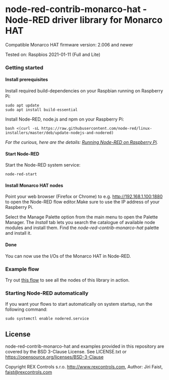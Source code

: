 # node-red-contrib-monarco-hat - Node-RED driver library for Monarco HAT

Compatible Monarco HAT firmware version: 2.006 and newer

Tested on: Raspbios 2021-01-11 (Full and Lite)

### Getting started

#### Install prerequisites
Install required build-dependencies on your Raspbian running on Raspberry Pi:

```
sudo apt update
sudo apt install build-essential 
```

Install Node-RED, node.js and npm on your Raspberry Pi:

```
bash <(curl -sL https://raw.githubusercontent.com/node-red/linux-installers/master/deb/update-nodejs-and-nodered)
```

_For the curious, here are the details: [Running Node-RED on Raspberry Pi](https://nodered.org/docs/getting-started/raspberrypi)._

#### Start Node-RED
Start the Node-RED system service:

```
node-red-start
```

#### Install Monarco HAT nodes
Point your web browser (Firefox or Chrome) to e.g. http://192.168.1.100:1880 to open the Node-RED flow editor.Make sure to use the IP address of your Raspberry Pi. 

Select the Manage Palette option from the main menu to open the Palette Manager. The _Install_ tab lets you search the catalogue of available node modules and install them. Find the _node-red-contrib-monarco-hat_ palette and install it.

#### Done
You can now use the I/Os of the Monarco HAT in Node-RED.

### Example flow
Try out [this flow](https://flows.nodered.org/flow/b798499fe802ac146fe9539ab787b620) to see all the nodes of this library in action.

### Starting Node-RED automatically
If you want your flows to start automatically on system startup, run the following command:

```
sudo systemctl enable nodered.service
```

## License

node-red-contrib-monarco-hat and examples provided in this repository are covered by the BSD 3-Clause License. See LICENSE.txt or https://opensource.org/licenses/BSD-3-Clause

Copyright REX Controls s.r.o. http://www.rexcontrols.com, Author: Jiri Faist, <faist@rexcontrols.com>
